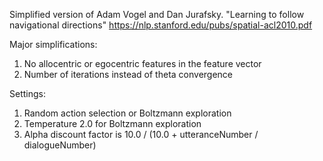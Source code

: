 Simplified version of Adam Vogel and Dan Jurafsky. "Learning to follow navigational directions" https://nlp.stanford.edu/pubs/spatial-acl2010.pdf

Major simplifications:
1) No allocentric or egocentric features in the feature vector
2) Number of iterations instead of theta convergence

Settings:
1) Random action selection or Boltzmann exploration
2) Temperature 2.0 for Boltzmann exploration
3) Alpha discount factor is 10.0 / (10.0 + utteranceNumber / dialogueNumber)
